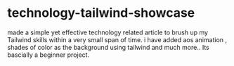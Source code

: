 # technology-tailwind-showcase
made a simple yet effective technology related article to brush up my Tailwind skills within a very small span of time.
i have added aos animation , shades of color as the background using tailwind and much more..
Its bascially a beginner project.
